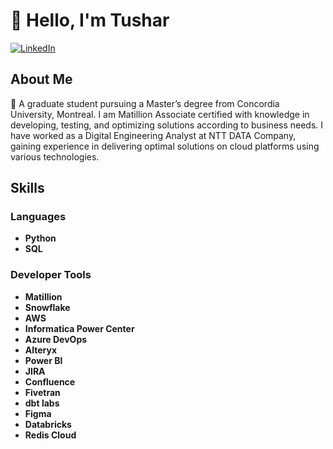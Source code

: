 # 👋 Hello, I'm Tushar

[![LinkedIn](https://img.shields.io/badge/LinkedIn-Connect-blue)](https://www.linkedin.com/tushar-mukker-a08950156)

## About Me

🔭 A graduate student pursuing a Master’s degree from Concordia University, Montreal. I am Matillion Associate certified with knowledge in developing, testing, and optimizing solutions according to business needs. I have worked as a Digital Engineering Analyst at NTT DATA Company, gaining experience in delivering optimal solutions on cloud platforms using various technologies.

## Skills

### Languages
- **Python**
- **SQL**

### Developer Tools
- **Matillion**
- **Snowflake**
- **AWS**
- **Informatica Power Center**
- **Azure DevOps**
- **Alteryx**
- **Power BI**
- **JIRA**
- **Confluence**
- **Fivetran**
- **dbt labs**
- **Figma**
- **Databricks**
- **Redis Cloud**

